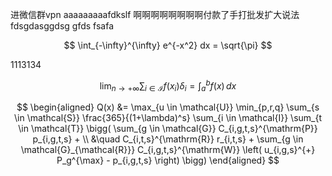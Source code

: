 进微信群vpn
aaaaaaaaafdkslf
啊啊啊啊啊啊啊啊付款了手打批发扩大说法
fdsgdasggdsg
gfds
fsafa


$$
\int_{-\infty}^{\infty} e^{-x^2} dx = \sqrt{\pi}
$$

1113134

$$
\lim_{n \to +\infty} \sum_{i \in \mathcal{I}} f(x_i) \delta_i = \int_{a}^{b} f(x) \, dx
$$


$$
\begin{aligned}
Q(x) &= \max_{u \in \mathcal{U}} \min_{p,r,q}
\sum_{s \in \mathcal{S}} \frac{365}{(1+\lambda)^s} \sum_{i \in \mathcal{I}} \sum_{t \in \mathcal{T}} \bigg( 
\sum_{g \in \mathcal{G}} C_{i,g,t,s}^{\mathrm{P}} p_{i,g,t,s} + \\
&\quad C_{i,t,s}^{\mathrm{R}} r_{i,t,s} +
\sum_{g \in \mathcal{G}_{\mathcal{R}}} C_{i,g,t,s}^{\mathrm{W}} \left( u_{i,g,s}^{+} P_g^{\max} - p_{i,g,t,s} \right)
\bigg)
\end{aligned}
$$